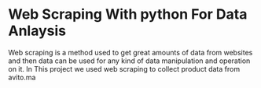 # Web Scraping With python For Data Anlaysis
Web scraping is a method used to get great amounts of data from websites and then data can be used 
for any kind of data manipulation and operation on it.
In This project we used web scraping to collect product data from avito.ma 

